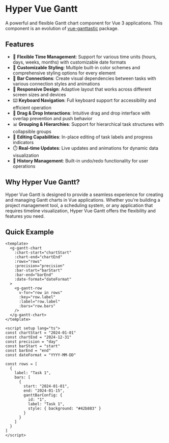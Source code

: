 # Hyper Vue Gantt

A powerful and flexible Gantt chart component for Vue 3 applications. This component is an evolution of [vue-ganttastic](https://github.com/zunnzunn/vue-ganttastic) package.

## Features

- 📅 **Flexible Time Management**: Support for various time units (hours, days, weeks, months) with customizable date formats
- 🎨 **Customizable Styling**: Multiple built-in color schemes and comprehensive styling options for every element
- 🔗 **Bar Connections**: Create visual dependencies between tasks with various connection styles and animations
- 📱 **Responsive Design**: Adaptive layout that works across different screen sizes and devices
- ⌨️ **Keyboard Navigation**: Full keyboard support for accessibility and efficient operation
- 🔄 **Drag & Drop Interactions**: Intuitive drag and drop interface with overlap prevention and push behavior
- 📊 **Grouping & Hierarchies**: Support for hierarchical task structures with collapsible groups
- 📝 **Editing Capabilities**: In-place editing of task labels and progress indicators
- ⏱️ **Real-time Updates**: Live updates and animations for dynamic data visualization
- 🔄 **History Management**: Built-in undo/redo functionality for user operations

## Why Hyper Vue Gantt?

Hyper Vue Gantt is designed to provide a seamless experience for creating and managing Gantt charts in Vue applications. Whether you're building a project management tool, a scheduling system, or any application that requires timeline visualization, Hyper Vue Gantt offers the flexibility and features you need.

## Quick Example

```vue
<template>
  <g-gantt-chart
    :chart-start="chartStart"
    :chart-end="chartEnd"
    :rows="rows"
    :precision="precision"
    :bar-start="barStart"
    :bar-end="barEnd"
    :date-format="dateFormat"
  >
    <g-gantt-row
      v-for="row in rows"
      :key="row.label"
      :label="row.label"
      :bars="row.bars"
    />
  </g-gantt-chart>
</template>

<script setup lang="ts">
const chartStart = "2024-01-01"
const chartEnd = "2024-12-31"
const precision = "day"
const barStart = "start"
const barEnd = "end"
const dateFormat = "YYYY-MM-DD"

const rows = [
  {
    label: "Task 1",
    bars: [
      {
        start: "2024-01-01",
        end: "2024-01-15",
        ganttBarConfig: {
          id: "1",
          label: "Task 1",
          style: { background: "#42b883" }
        }
      }
    ]
  }
]
</script>
```
